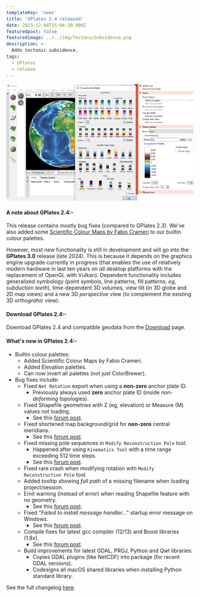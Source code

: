 ```yaml
---
templateKey: 'news'
title: 'GPlates 2.4 released'
date: 2023-12-08T15:04:10.000Z
featuredpost: false
featuredimage: ../../img/TectonicSubsidence.png
description: >-
  Adds tectonic subsidence.
tags:
  - GPlates
  - release
---
```

[![GPlates 2.4 released](./img/BuiltinColourPalettes_670x418.png)](/download)

#### A note about GPlates 2.4:-

This release contains mostly bug fixes (compared to GPlates 2.3). We've also added some [Scientific Colour Maps by Fabio Crameri](https://www.fabiocrameri.ch/colourmaps/) to our builtin colour palettes.

However, most new functionality is still in development and will go into the __GPlates 3.0__ release (late 2024). This is because it depends on the graphics engine upgrade currently in progress (that enables the use of relatively modern hardware in last ten years on _all_ desktop platforms with the replacement of OpenGL with Vulkan). Dependent functionality includes generalized symbology (point symbols, line patterns, fill patterns; _eg, subduction teeth_), time-dependent 3D volumes, view tilt (in 3D globe and 2D map views) and a new 3D _perspective_ view (to complement the existing 3D _orthograhic_ view).

#### Download GPlates 2.4:-

Download GPlates 2.4 and compatible geodata from the [Download](/download) page.

#### What's new in GPlates 2.4:-

* Builtin colour palettes:
    * Added Scientific Colour Maps by Fabio Crameri.
    * Added Elevation palettes.
    * Can now invert all palettes (not just ColorBrewer).
* Bug fixes include:
    * Fixed `Net Rotation` export when using a __non-zero__ anchor plate ID.
        * Previously always used __zero__ anchor plate ID (inside _non-deforming_ topologies).
    * Fixed Shapefile geometries with Z (eg, elevation) or Measure (M) values not loading.
        * See this [forum post](https://discourse.gplates.org/t/import-shp-from-mapinfo-unsupported-geometry-type/387/1).
    * Fixed shortened map background/grid for __non-zero__ central meridians.
        * See this [forum post](https://discourse.gplates.org/t/geometries-hanging-off-edge-of-map/721).
    * Fixed missing pole sequences in `Modify Reconstruction Pole` tool.
        * Happened after using `Kinematics Tool` with a time range exceeding 512 time steps.
        * See this [forum post](https://discourse.gplates.org/t/unable-to-adjust-plates-in-gplates-2-3-0/706/10).
    * Fixed rare crash when modifying rotation with `Modify Reconstruction Pole` tool.
    * Added tooltip showing _full path_ of a missing filename when loading project/session.
    * Emit warning (instead of error) when reading Shapefile feature with no geometry.
        * See this [forum post](https://discourse.gplates.org/t/shapefile-problems/680).
    * Fixed "*Failed to install message handler...*" startup error message on Windows.
        * See this [forum post](https://discourse.gplates.org/t/help-me-plz-i-just-downloaded-gplates/722).
    * Compile fixes for latest gcc compiler (12/13) and Boost libraries (1.8x).
        * See this [forum post](https://discourse.gplates.org/t/compilation-error-with-boost-1-77/452).
    * Build improvements for latest GDAL, PROJ, Python and Qwt libraries:
        * Copies GDAL plugins (like NetCDF) into package (for recent GDAL versions).
        * Codesigns all macOS shared libraries when installing Python standard library.

See the full changelog [here](https://github.com/GPlates/GPlates/compare/GPlates-2.3...GPlates-2.4).
